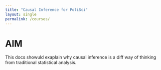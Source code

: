 ```yaml
---
title: "Causal Inference for PoliSci"
layout: single
permalink: /courses/
---
```


# AIM
This docs showuld exaplain why causal inference is a diff way of thinking from traditional statistical analysis.
